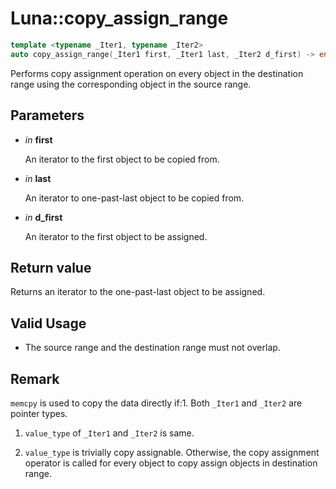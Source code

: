 # Luna::copy_assign_range

```c++
template <typename _Iter1, typename _Iter2>
auto copy_assign_range(_Iter1 first, _Iter1 last, _Iter2 d_first) -> enable_if_t<!Impl::copy_assign_range_is_value_type_trivial< _Iter1, _Iter2 >::value, _Iter2 >
```

Performs copy assignment operation on every object in the destination range using the corresponding object in the source range. 



## Parameters
* *in* **first**

    An iterator to the first object to be copied from. 

* *in* **last**

    An iterator to one-past-last object to be copied from. 

* *in* **d_first**

    An iterator to the first object to be assigned. 

## Return value
Returns an iterator to the one-past-last object to be assigned. 

## Valid Usage
* The source range and the destination range must not overlap. 

## Remark
`memcpy` is used to copy the data directly if:1. Both `_Iter1` and `_Iter2` are pointer types.

1. `value_type` of `_Iter1` and `_Iter2` is same.

1. `value_type` is trivially copy assignable. Otherwise, the copy assignment operator is called for every object to copy assign objects in destination range. 

